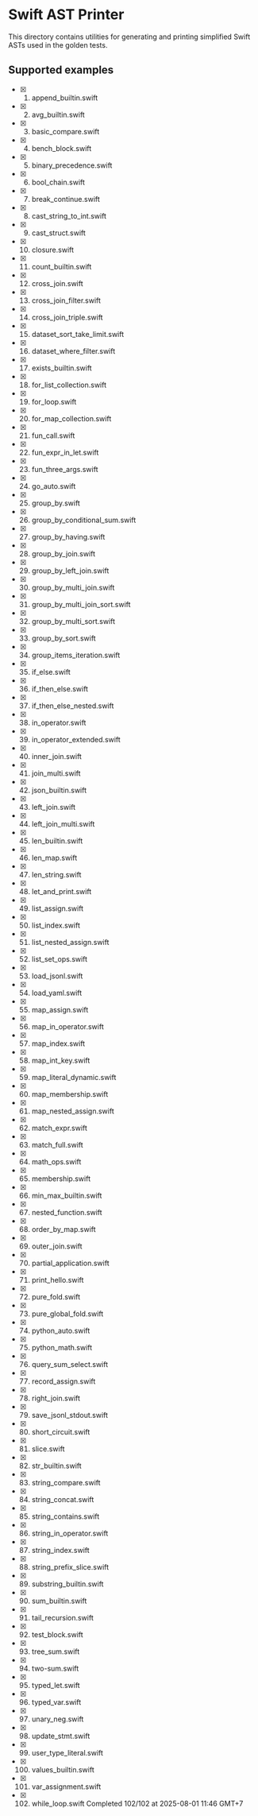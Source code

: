 # Swift AST Printer

This directory contains utilities for generating and printing simplified Swift ASTs used in the golden tests.

## Supported examples

- [x] 1. append_builtin.swift
- [x] 2. avg_builtin.swift
- [x] 3. basic_compare.swift
- [x] 4. bench_block.swift
- [x] 5. binary_precedence.swift
- [x] 6. bool_chain.swift
- [x] 7. break_continue.swift
- [x] 8. cast_string_to_int.swift
- [x] 9. cast_struct.swift
- [x] 10. closure.swift
- [x] 11. count_builtin.swift
- [x] 12. cross_join.swift
- [x] 13. cross_join_filter.swift
- [x] 14. cross_join_triple.swift
- [x] 15. dataset_sort_take_limit.swift
- [x] 16. dataset_where_filter.swift
- [x] 17. exists_builtin.swift
- [x] 18. for_list_collection.swift
- [x] 19. for_loop.swift
- [x] 20. for_map_collection.swift
- [x] 21. fun_call.swift
- [x] 22. fun_expr_in_let.swift
- [x] 23. fun_three_args.swift
- [x] 24. go_auto.swift
- [x] 25. group_by.swift
- [x] 26. group_by_conditional_sum.swift
- [x] 27. group_by_having.swift
- [x] 28. group_by_join.swift
- [x] 29. group_by_left_join.swift
- [x] 30. group_by_multi_join.swift
- [x] 31. group_by_multi_join_sort.swift
- [x] 32. group_by_multi_sort.swift
- [x] 33. group_by_sort.swift
- [x] 34. group_items_iteration.swift
- [x] 35. if_else.swift
- [x] 36. if_then_else.swift
- [x] 37. if_then_else_nested.swift
- [x] 38. in_operator.swift
- [x] 39. in_operator_extended.swift
- [x] 40. inner_join.swift
- [x] 41. join_multi.swift
- [x] 42. json_builtin.swift
- [x] 43. left_join.swift
- [x] 44. left_join_multi.swift
- [x] 45. len_builtin.swift
- [x] 46. len_map.swift
- [x] 47. len_string.swift
- [x] 48. let_and_print.swift
- [x] 49. list_assign.swift
- [x] 50. list_index.swift
- [x] 51. list_nested_assign.swift
- [x] 52. list_set_ops.swift
- [x] 53. load_jsonl.swift
- [x] 54. load_yaml.swift
- [x] 55. map_assign.swift
- [x] 56. map_in_operator.swift
- [x] 57. map_index.swift
- [x] 58. map_int_key.swift
- [x] 59. map_literal_dynamic.swift
- [x] 60. map_membership.swift
- [x] 61. map_nested_assign.swift
- [x] 62. match_expr.swift
- [x] 63. match_full.swift
- [x] 64. math_ops.swift
- [x] 65. membership.swift
- [x] 66. min_max_builtin.swift
- [x] 67. nested_function.swift
- [x] 68. order_by_map.swift
- [x] 69. outer_join.swift
- [x] 70. partial_application.swift
- [x] 71. print_hello.swift
- [x] 72. pure_fold.swift
- [x] 73. pure_global_fold.swift
- [x] 74. python_auto.swift
- [x] 75. python_math.swift
- [x] 76. query_sum_select.swift
- [x] 77. record_assign.swift
- [x] 78. right_join.swift
- [x] 79. save_jsonl_stdout.swift
- [x] 80. short_circuit.swift
- [x] 81. slice.swift
- [x] 82. str_builtin.swift
- [x] 83. string_compare.swift
- [x] 84. string_concat.swift
- [x] 85. string_contains.swift
- [x] 86. string_in_operator.swift
- [x] 87. string_index.swift
- [x] 88. string_prefix_slice.swift
- [x] 89. substring_builtin.swift
- [x] 90. sum_builtin.swift
- [x] 91. tail_recursion.swift
- [x] 92. test_block.swift
- [x] 93. tree_sum.swift
- [x] 94. two-sum.swift
- [x] 95. typed_let.swift
- [x] 96. typed_var.swift
- [x] 97. unary_neg.swift
- [x] 98. update_stmt.swift
- [x] 99. user_type_literal.swift
- [x] 100. values_builtin.swift
- [x] 101. var_assignment.swift
- [x] 102. while_loop.swift
Completed 102/102 at 2025-08-01 11:46 GMT+7
